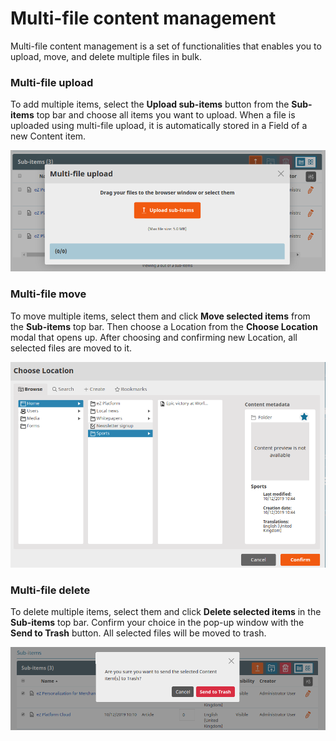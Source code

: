 # Multi-file content management

Multi-file content management is a set of functionalities that enables you to upload, move, and delete multiple files in bulk.

### Multi-file upload

To add multiple items, select the **Upload sub-items** button from the **Sub-items** top bar and choose all items you want to upload.
When a file is uploaded using multi-file upload, it is automatically stored in a Field of a new Content item.

![Multi-file upload](../img/multi_file_upload.png)

### Multi-file move

To move multiple items, select them and click **Move selected items** from the **Sub-items** top bar.
Then choose a Location from the **Choose Location** modal that opens up.
After choosing and confirming new Location, all selected files are moved to it.

![Multi-file move](../img/multi_file_move.png)

### Multi-file delete

To delete multiple items, select them and click **Delete selected items** in the **Sub-items** top bar. Confirm your choice in the pop-up window with the **Send to Trash** button. All selected files will be moved to trash.

![Multi-file delete](../img/multi_file_delete.png)
